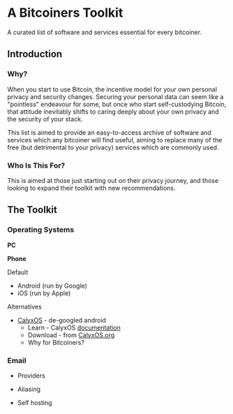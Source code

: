 # A Bitcoiners Toolkit
A curated list of software and services essential for every bitcoiner.

## Introduction
### Why?
When you start to use Bitcoin, the incentive model for your own personal privacy and security changes. Securing your personal data can seem like a "pointless" endeavour for some, but once who start self-custodying Bitcoin, that attitude inevitably shifts to caring deeply about your own privacy and the security of your stack.

This list is aimed to provide an easy-to-access archive of software and services which any bitcoiner will find useful, aiming to replace many of the free (but detrimental to your privacy) services which are commonly used.

### Who Is This For?
This is aimed at those just starting out on their privacy journey, and those looking to expand their toolkit with new recommendations.

## The Toolkit
### Operating Systems
**PC**

**Phone**

Default
- Android (run by Google)
- iOS (run by Apple)

Alternatives
- [CalyxOS](https://calyxos.org/) - de-googled android
  - Learn - CalyxOS [documentation](https://calyxos.org/docs/)
  - Download - from [CalyxOS.org](https://calyxos.org/get/)
  - Why for Bitcoiners?

### Email
- Providers

- Aliasing

- Self hosting

